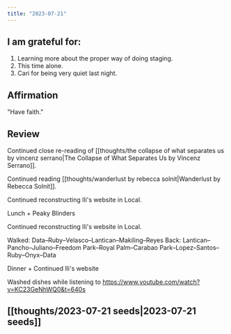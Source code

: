 ```yaml
---
title: "2023-07-21"
---
```

## I am grateful for:
1. Learning more about the proper way of doing staging.
2. This time alone.
3. Cari for being very quiet last night.

## Affirmation

"Have faith."

## Review

Continued close re-reading of [[thoughts/the collapse of what separates us by vincenz serrano|The Collapse of What Separates Us by Vincenz Serrano]].

Continued reading [[thoughts/wanderlust by rebecca solnit|Wanderlust by Rebecca Solnit]].

Continued reconstructing Ili's website in Local.

Lunch + Peaky Blinders

Continued reconstructing Ili's website in Local.

Walked: Data–Ruby–Velasco–Lantican–Makiling–Reyes
Back: Lantican–Pancho–Juliano–Freedom Park–Royal Palm–Carabao Park–Lopez–Santos–Ruby–Onyx–Data

Dinner + Continued Ili's website

Washed dishes while listening to https://www.youtube.com/watch?v=KC23GeNhWQ0&t=640s

## [[thoughts/2023-07-21 seeds|2023-07-21 seeds]]

